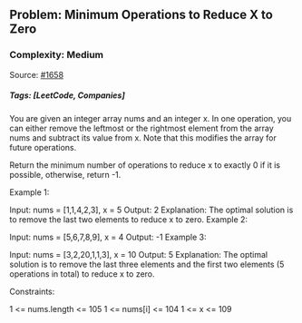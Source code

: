## Problem: Minimum Operations to Reduce X to Zero

### Complexity: Medium

Source: [#1658](https://leetcode.com/problems/minimum-operations-to-reduce-x-to-zero/description/)

##### Tags: [LeetCode, Companies]

You are given an integer array nums and an integer x. In one operation, you can either remove the leftmost or the rightmost element from the array nums and subtract its value from x. Note that this modifies the array for future operations.

Return the minimum number of operations to reduce x to exactly 0 if it is possible, otherwise, return -1.

Example 1:

Input: nums = [1,1,4,2,3], x = 5
Output: 2
Explanation: The optimal solution is to remove the last two elements to reduce x to zero.
Example 2:

Input: nums = [5,6,7,8,9], x = 4
Output: -1
Example 3:

Input: nums = [3,2,20,1,1,3], x = 10
Output: 5
Explanation: The optimal solution is to remove the last three elements and the first two elements (5 operations in total) to reduce x to zero.

Constraints:

1 <= nums.length <= 105
1 <= nums[i] <= 104
1 <= x <= 109
